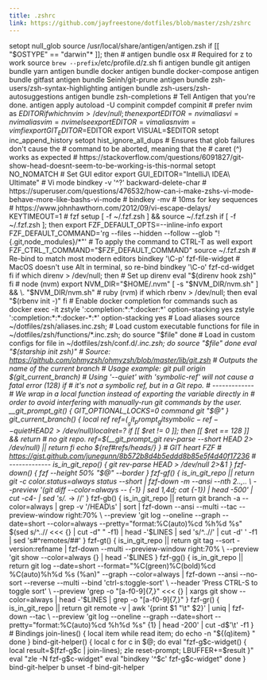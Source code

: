 ```yaml
---
title: .zshrc
link: https://github.com/jayfreestone/dotfiles/blob/master/zsh/zshrc
---
```


setopt null_glob source /usr/local/share/antigen/antigen.zsh if [[ "$OSTYPE" == "darwin"* ]]; then # antigen bundle osx # Required for z to work source `brew --prefix`/etc/profile.d/z.sh fi antigen bundle git antigen bundle yarn antigen bundle docker antigen bundle docker-compose antigen bundle gitfast antigen bundle Seinh/git-prune antigen bundle zsh-users/zsh-syntax-highlighting antigen bundle zsh-users/zsh-autosuggestions antigen bundle zsh-completions # Tell Antigen that you're done. antigen apply autoload -U compinit compdef compinit # prefer nvim as $EDITOR if which nvim > /dev/null; then export EDITOR=nvim alias vi=nvim alias vim=nvim else export EDITOR=vim alias nvim=vim fi export GIT_EDITOR=$EDITOR export VISUAL=$EDITOR setopt inc_append_history setopt hist_ignore_all_dups # Ensures that glob failures don't cause the # command to be aborted, meaning that the # caret (^) works as expected # https://stackoverflow.com/questions/6091827/git-show-head-doesnt-seem-to-be-working-is-this-normal setopt NO_NOMATCH # Set GUI editor export GUI_EDITOR="IntelliJ\ IDEA\ Ultimate" # Vi mode bindkey -v '^?' backward-delete-char # https://superuser.com/questions/476532/how-can-i-make-zshs-vi-mode-behave-more-like-bashs-vi-mode # bindkey -mv # 10ms for key sequences # https://www.johnhawthorn.com/2012/09/vi-escape-delays/ KEYTIMEOUT=1 # fzf setup [ -f ~/.fzf.zsh ] && source ~/.fzf.zsh if [ -f ~/.fzf.zsh ]; then export FZF_DEFAULT_OPTS=--inline-info export FZF_DEFAULT_COMMAND='rg --files --hidden --follow --glob "!{.git,node_modules}/*"' # To apply the command to CTRL-T as well export FZF_CTRL_T_COMMAND="$FZF_DEFAULT_COMMAND" source ~/.fzf.zsh # Re-bind to match most modern editors bindkey '\C-p' fzf-file-widget # MacOS doesn't use Alt in terminal, so re-bind bindkey '\C-o' fzf-cd-widget fi if which direnv > /dev/null; then # Set up direnv eval "$(direnv hook zsh)" fi # node (nvm) export NVM_DIR="$HOME/.nvm" [ -s "$NVM_DIR/nvm.sh" ] && \. "$NVM_DIR/nvm.sh" # ruby (rvm) if which rbenv > /dev/null; then eval "$(rbenv init -)" fi # Enable docker completion for commands such as docker exec -it zstyle ':completion:*:*:docker:*' option-stacking yes zstyle ':completion:*:*:docker-*:*' option-stacking yes # Load aliases source ~/dotfiles/zsh/aliases.inc.zsh; # Load custom executable functions for file in ~/dotfiles/zsh/functions/*.inc.zsh; do source "$file" done # Load in custom configs for file in ~/dotfiles/zsh/conf.d/*.inc.zsh; do source "$file" done eval "$(starship init zsh)" # Source: https://github.com/ohmyzsh/ohmyzsh/blob/master/lib/git.zsh # Outputs the name of the current branch # Usage example: git pull origin $(git_current_branch) # Using '--quiet' with 'symbolic-ref' will not cause a fatal error (128) if # it's not a symbolic ref, but in a Git repo. # ------------- # We wrap in a local function instead of exporting the variable directly in # order to avoid interfering with manually-run git commands by the user. __git_prompt_git() { GIT_OPTIONAL_LOCKS=0 command git "$@" } git_current_branch() { local ref ref=$(__git_prompt_git symbolic-ref --quiet HEAD 2> /dev/null) local ret=$? if [[ $ret != 0 ]]; then [[ $ret == 128 ]] && return  # no git repo. ref=$(__git_prompt_git rev-parse --short HEAD 2> /dev/null) || return fi echo ${ref#refs/heads/} } # GIT heart FZF # https://gist.github.com/junegunn/8b572b8d4b5eddd8b85e5f4d40f17236 # ------------- is_in_git_repo() { git rev-parse HEAD > /dev/null 2>&1 } fzf-down() { fzf --height 50% "$@" --border } fzf-gf() { is_in_git_repo || return git -c color.status=always status --short | fzf-down -m --ansi --nth 2..,.. \ --preview '(git diff --color=always -- {-1} | sed 1,4d; cat {-1}) | head -500' | cut -c4- | sed 's/.* -> //' } fzf-gb() { is_in_git_repo || return git branch -a --color=always | grep -v '/HEAD\s' | sort | fzf-down --ansi --multi --tac --preview-window right:70% \ --preview 'git log --oneline --graph --date=short --color=always --pretty="format:%C(auto)%cd %h%d %s" $(sed s/^..// <<< {} | cut -d" " -f1) | head -'$LINES | sed 's/^..//' | cut -d' ' -f1 | sed 's#^remotes/##' } fzf-gt() { is_in_git_repo || return git tag --sort -version:refname | fzf-down --multi --preview-window right:70% \ --preview 'git show --color=always {} | head -'$LINES } fzf-gg() { is_in_git_repo || return git log --date=short --format="%C(green)%C(bold)%cd %C(auto)%h%d %s (%an)" --graph --color=always | fzf-down --ansi --no-sort --reverse --multi --bind 'ctrl-s:toggle-sort' \ --header 'Press CTRL-S to toggle sort' \ --preview 'grep -o "[a-f0-9]\{7,\}" <<< {} | xargs git show --color=always | head -'$LINES | grep -o "[a-f0-9]\{7,\}" } fzf-gr() { is_in_git_repo || return git remote -v | awk '{print $1 "\t" $2}' | uniq | fzf-down --tac \ --preview 'git log --oneline --graph --date=short --pretty="format:%C(auto)%cd %h%d %s" {1} | head -200' | cut -d$'\t' -f1 } # Bindings join-lines() { local item while read item; do echo -n "${(q)item} " done } bind-git-helper() { local c for c in $@; do eval "fzf-g$c-widget() { local result=\$(fzf-g$c | join-lines); zle reset-prompt; LBUFFER+=\$result }" eval "zle -N fzf-g$c-widget" eval "bindkey '^$c' fzf-g$c-widget" done } bind-git-helper b unset -f bind-git-helper
